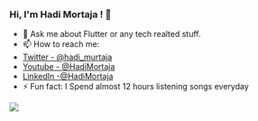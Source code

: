 ### Hi, I'm Hadi Mortaja ! 👋



- 💬 Ask me about Flutter or any tech realted stuff.
- 📫 How to reach me:
-  [Twitter - @hadi_murtaja](https://twitter.com/hadi_murtaja) 
-  [Youtube - @HadiMortaja](https://www.youtube.com/channel/UCa9LFShFmoXUyt3rlLbtyIg) 
-  [LinkedIn -@HadiMortaja](https://www.linkedin.com/in/hadi-mortaja-57a185189/)
- ⚡ Fun fact: I Spend almost 12 hours listening songs everyday

<img src="https://github-readme-stats.vercel.app/api?username=hadimortaja&&show_icons=true&title_color=ffffff&icon_color=bb2acf&text_color=daf7dc&bg_color=151515">
